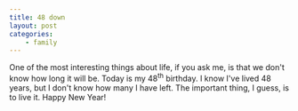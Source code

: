 ```yaml
---
title: 48 down
layout: post
categories:
    - family
---
```

One of the most interesting things about life, if you ask me, is that we don't know how long it will be.
Today is my 48<sup>th</sup> birthday. I know I've lived 48 years, but I don't know how many I have left.
The important thing, I guess, is to live it.
Happy New Year!

